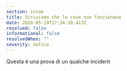 ```yaml
---
section: issue
title: Scriviamo che le cose non funzionano
date: 2020-05-19T17:34:10.413Z
resolved: false
informational: false
resolvedWhen: ""
severity: notice
---
```

Questa è una prova di un qualche incident